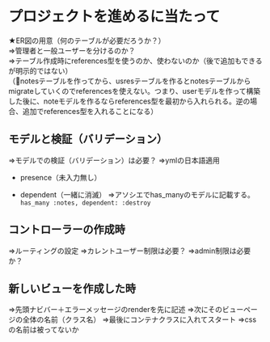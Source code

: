 # プロジェクトを進めるに当たって

★ER図の用意（何のテーブルが必要だろうか？）  
⇒管理者と一般ユーザーを分けるのか？  
⇒テーブル作成時にreferences型を使うのか、使わないのか（後で追加もできるが明示的ではない）  
（🔺notesテーブルを作ってから、usresテーブルを作るとnotesテーブルからmigrateしていくのでreferencesを使えない。つまり、userモデルを作って構築した後に、noteモデルを作るならreferences型を最初から入れられる。逆の場合、追加でreferences型を入れることになる）

## モデルと検証（バリデーション）

⇒モデルでの検証（バリデーション）は必要？
⇒ymlの日本語適用

* presence（未入力無し）

* dependent（一緒に消滅）
⇒アソシエでhas_manyのモデルに記載する。`has_many :notes, dependent: :destroy`

## コントローラーの作成時

⇒ルーティングの設定
⇒カレントユーザー制限は必要？
⇒admin制限は必要か？

## 新しいビューを作成した時

⇒先頭ナビバー＋エラーメッセージのrenderを先に記述
⇒次にそのビューページの全体の名前（クラス名）
⇒最後にコンテナクラスに入れてスタート
⇒cssの名前は被ってないか
